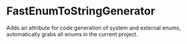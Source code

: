 # FastEnumToStringGenerator
Adds an attribute for code generation of system and external enums, automatically grabs all enums in the current project.
